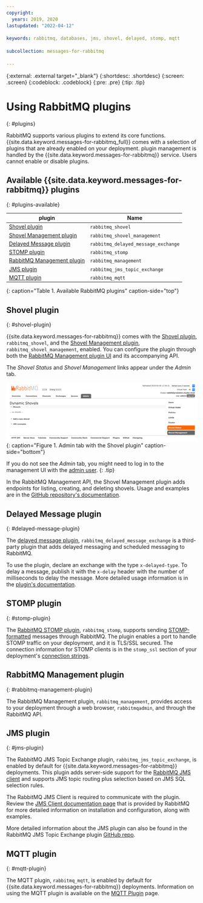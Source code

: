 ```yaml
---
copyright:
  years: 2019, 2020
lastupdated: "2022-04-12"

keywords: rabbitmq, databases, jms, shovel, delayed, stomp, mqtt

subcollection: messages-for-rabbitmq

---
```


{:external: .external target="_blank"}
{:shortdesc: .shortdesc}
{:screen: .screen}
{:codeblock: .codeblock}
{:pre: .pre}
{:tip: .tip}


# Using RabbitMQ plugins
{: #plugins}

RabbitMQ supports various plugins to extend its core functions. {{site.data.keyword.messages-for-rabbitmq_full}} comes with a selection of plugins that are already enabled on your deployment. plugin management is handled by the {{site.data.keyword.messages-for-rabbitmq}} service. Users cannot enable or disable plugins.

## Available {{site.data.keyword.messages-for-rabbitmq}} plugins
{: #plugins-available}

plugin | Name 
-------|-------
[Shovel plugin](#shovel-plugin) | `rabbitmq_shovel` 
[Shovel Management plugin](#delayed-message-plugin)| `rabbitmq_shovel_management`
[Delayed Message plugin](#delayed-message-plugin) | `rabbitmq_delayed_message_exchange`
[STOMP plugin](#stomp-plugin) | `rabbitmq_stomp`
[RabbitMQ Management plugin](#rabbitmq-management-plugin) | `rabbitmq_management`
[JMS plugin](#jms-plugin) | `rabbitmq_jms_topic_exchange`
[MQTT plugin](#mqtt-plugin) | `rabbitmq_mqtt`
{: caption="Table 1. Available RabbitMQ plugins" caption-side="top"}


## Shovel plugin
{: #shovel-plugin}

{{site.data.keyword.messages-for-rabbitmq}} comes with the [Shovel plugin](https://www.rabbitmq.com/shovel.html), `rabbitmq_shovel`, and the [Shovel Management plugin](https://github.com/rabbitmq/rabbitmq-shovel-management), `rabbitmq_shovel_management`, enabled. You can configure the plugin through both the [RabbitMQ Management plugin UI](#rabbitmq-management-plugin) and its accompanying API.

The _Shovel Status_ and _Shovel Management_ links appear under the _Admin_ tab.

![Admin tab with the Shovel plugin](images/plugins-shovel-ui.png){: caption="Figure 1. Admin tab with the Shovel plugin" caption-side="bottom"}

If you do not see the _Admin_ tab, you might need to log in to the management UI with the [admin user](/docs/messages-for-rabbitmq?topic=messages-for-rabbitmq-admin-password). 
{: .tip}

In the RabbitMQ Management API, the Shovel Management plugin adds endpoints for listing, creating, and deleting shovels. Usage and examples are in the [GitHub repository's documentation](https://github.com/rabbitmq/rabbitmq-shovel-management#usage).

## Delayed Message plugin
{: #delayed-message-plugin}

The [delayed message plugin](https://github.com/rabbitmq/rabbitmq-delayed-message-exchange), `rabbitmq_delayed_message_exchange` is a third-party plugin that adds delayed messaging and scheduled messaging to RabbitMQ. 

To use the plugin, declare an exchange with the type `x-delayed-type`. To delay a message, publish it with the `x-delay` header with the number of milliseconds to delay the message. More detailed usage information is in the [plugin's documentation](https://github.com/rabbitmq/rabbitmq-delayed-message-exchange#usage).

## STOMP plugin
{: #stomp-plugin}

The [RabbitMQ STOMP plugin](https://www.rabbitmq.com/stomp.html), `rabbitmq_stomp`, supports sending [STOMP-formatted](http://stomp.github.io/) messages through RabbitMQ. The plugin enables a port to handle STOMP traffic on your deployment, and it is TLS/SSL secured. The connection information for STOMP clients is in the `stomp_ssl` section of your deployment's [connection strings](/docs/messages-for-rabbitmq?topic=messages-for-rabbitmq-connection-strings#the-stomp_ssl-section).

## RabbitMQ Management plugin
{: #rabbitmq-management-plugin}

The RabbitMQ Management plugin, `rabbitmq_management`, provides access to your deployment through a web browser, `rabbitmqadmin`, and through the RabbitMQ API. 

## JMS plugin
{: #jms-plugin}

The RabbitMQ JMS Topic Exchange plugin, `rabbitmq_jms_topic_exchange`, is enabled by default for {{site.data.keyword.messages-for-rabbitmq}} deployments. This plugin adds server-side support for the [RabbitMQ JMS client](https://github.com/rabbitmq/rabbitmq-jms-client) and supports JMS topic routing plus selection based on JMS SQL selection rules.

The RabbitMQ JMS Client is required to communicate with the plugin. Review the [JMS Client documentation page](https://www.rabbitmq.com/jms-client.html) that is provided by RabbitMQ for more detailed information on installation and configuration, along with examples.

More detailed information about the JMS plugin can also be found in the RabbitMQ JMS Topic Exchange plugin [GitHub repo](https://github.com/rabbitmq/rabbitmq-jms-topic-exchange). 

## MQTT plugin
{: #mqtt-plugin}

The MQTT plugin, `rabbitmq_mqtt`, is enabled by default for {{site.data.keyword.messages-for-rabbitmq}} deployments. Information on using the MQTT plugin is available on the [MQTT Plugin](https://www.rabbitmq.com/mqtt.html) page. 